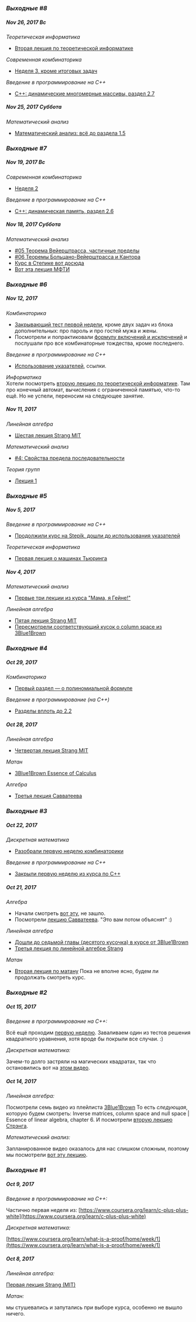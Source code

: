 ### *Выходные #8*

##### Nov 26, 2017  Вс
_Теоретическая информатика_  
- [Вторая лекция по теоретической информатике](https://www.lektorium.tv/lecture/28728)  

_Современная комбинаторика_  
- [Неделя 3, кроме итоговых задач](https://www.coursera.org/learn/modern-combinatorics/home/week/3)

_Введение в программирование на С++_ 
- [C++: динамические многомерные массивы, раздел 2.7](https://stepik.org/course/7/syllabus)

##### Nov 25, 2017  Суббота
_Математический анализ_
- [Математический анализ: всё до раздела 1.5](https://stepik.org/course/95/syllabus) 

### *Выходные #7*

##### Nov 19, 2017  Вс
_Современная комбинаторика_
- [Неделя 2](https://www.coursera.org/learn/modern-combinatorics/home/week/2)

_Введение в программирование на С++_
- [C++: динамическая память, раздел 2.6](https://stepik.org/course/7/syllabus)

##### Nov 18, 2017  Суббота  
_Математический анализ_
- [#05 Теорема Вейерштрасса, частичные пределы](https://www.youtube.com/watch?v=yd6O5FF4JIw&index=5&list=PLFg1XD1ytVo1woruiCDxj-_YgXNP6Uw17)
- [#06 Теоремы Больцано-Вейерштрасса и Кантора](https://www.youtube.com/watch?v=CmloUQQSKHo&list=PLFg1XD1ytVo1woruiCDxj-_YgXNP6Uw17&index=6) 
- [Курс в Степике вот досюда](https://stepik.org/lesson/10246/step/2?unit=1977)
- [Вот эта лекция МФТИ](http://lectoriy.mipt.ru/lecture/Maths-Basic_Analysis-L5_160919)

### *Выходные #6*

##### Nov 12, 2017  
_Комбинаторика_  
- [Закрывающий тест первой недели](https://www.coursera.org/learn/modern-combinatorics/exam/qdCIs/tiest-k-niedielie-1), кроме двух задач из блока дополнительных: про пароль и про гостей мужа и жены.
- Посмотрели и попрактиковали [формулу включений и исключений](https://www.coursera.org/learn/modern-combinatorics/lecture/hZxNT/formulirovka-utvierzhdieniia) и послушали про все комбинаторные тождества, кроме последнего.

_Введение в программирование на С++_ 
- [Использование указателей](https://stepik.org/lesson/540/step/1?unit=863), ссылки.

_Информатика_   
Хотели посмотреть [вторую лекцию по теоретической информатике](https://www.lektorium.tv/lecture/28728). Там про конечный автомат, вычисления с ограниченной памятью, что-то ещё. Но не успели, переносим на следующее занятие.

##### Nov 11, 2017
_Линейная алгебра_
- [Шестая лекция Strang MIT](https://www.youtube.com/watch?v=8o5Cmfpeo6g)

_Математический анализ_
- [#4: Свойства предела последовательности](https://www.youtube.com/watch?v=6SrDQmtD-w8&index=4&list=PLFg1XD1ytVo1woruiCDxj-_YgXNP6Uw17)

_Теория групп_ 
- [Лекция 1](https://www.youtube.com/watch?v=ihoATq9jSlQ)

### *Выходные #5*

##### Nov 5, 2017
_Введение в программирование на С++_
- [Продолжили курс на Stepik, дошли до использования указателей](https://stepik.org/lesson/540/step/1)

_Теоретическая информатика_
- [Первая лекция о машинах Тьюринга](https://www.lektorium.tv/lecture/28664)

##### Nov 4, 2017

_Математический анализ_
- [Первые три лекции из курса "Мама, я Гейне!"](https://www.youtube.com/playlist?list=PLFg1XD1ytVo1woruiCDxj-_YgXNP6Uw17)

_Линейная алгебра_
- [Пятая лекция Strang MIT](https://www.youtube.com/watch?v=JibVXBElKL0)
- [Пересмотрели соответствующий кусок о column space из 3Blue1Brown](https://www.youtube.com/watch?v=uQhTuRlWMxw)

### *Выходные #4*

##### Oct 29, 2017

_Комбинаторика_
- [Первый раздел — о полиномиальной формуле](https://www.coursera.org/learn/modern-combinatorics/home/week/2)

_Введение в программирование (на С++)_
- [Разделы вплоть до 2.2](https://stepik.org/course/7/syllabus?module=2)

##### Oct 28, 2017
_Линейная алгебра_
- [Четвертая лекция Strang MIT](https://www.youtube.com/watch?v=MsIvs_6vC38)

_Матан_
- [3Blue1Brown Essence of Calculus](https://www.youtube.com/playlist?list=PLZHQObOWTQDMsr9K-rj53DwVRMYO3t5Yr)

_Алгебра_
- [Третья лекция Савватеева](https://www.youtube.com/watch?v=uO3wt_C-5n8)

### *Выходные #3*

##### Oct 22, 2017

_Дискретная математика_
- [Разобрали первую неделю комбинаторики](https://www.coursera.org/learn/modern-combinatorics/)

_Введение в программирование на С++_
- [Закрыли первую неделю из курса по С++](https://www.coursera.org/learn/c-plus-plus-white/home)

##### Oct 21, 2017

_Алгебра_
- Начали смотреть [вот эту](https://www.lektorium.tv/lecture/28711), не зашло.
- Посмотрели [лекцию Савватеева](https://www.youtube.com/watch?v=qCLjmIosZ1w). "Это вам потом объяснят" :)

_Линейная алгебра_

- [Дошли до седьмой главы (десятого кусочка) в курсе от 3Blue1Brown](https://www.youtube.com/watch?v=LyGKycYT2v0&index=10&list=PLZHQObOWTQDPD3MizzM2xVFitgF8hE_ab)
- [Третья лекция по линейной алгебре Strang](https://www.youtube.com/watch?v=FX4C-JpTFgY)

_Матан_
- [Вторая лекция по матану](https://www.lektorium.tv/lecture/28724)
Пока не вполне ясно, будем ли продолжать смотреть курс. 

### *Выходные #2*

##### Oct 15, 2017

_Введение в программирование на С++:_

Всё ещё проходим [первую неделю](https://www.coursera.org/learn/c-plus-plus-white). Заваливаем один из тестов решения квадратного уравнения, хотя вроде бы покрыли все случаи. :) 

_Дискретная математика:_

Зачем-то долго застряли на магических квадратах, так что остановились вот на [этом видео](https://www.coursera.org/learn/what-is-a-proof/lecture/YBbGC/integer-linear-combinations).

##### Oct 14, 2017 

_Линейная алгебра:_

Посмотрели семь видео из плейлиста [3Blue1Brown](https://www.youtube.com/watch?v=kjBOesZCoqc&list=PLZHQObOWTQDPD3MizzM2xVFitgF8hE_ab)
То есть _следующая_, которую будем смотреть: Inverse matrices, column space and null space | Essence of linear algebra, chapter 6.
И посмотрели [вторую лекцию Стрэнга](https://www.youtube.com/watch?v=QVKj3LADCnA). 

_Математический анализ:_

Запланированное видео оказалось для нас слишком сложным, поэтому мы посмотрели [вот эту лекцию](https://www.lektorium.tv/lecture/28659). 

### *Выходные #1*

##### Oct 9, 2017

_Введение в программирование на С++:_

Частично первая неделя из: [https://www.coursera.org/learn/c-plus-plus-white](https://www.coursera.org/learn/c-plus-plus-white)

_Дискретная математика:_

[https://www.coursera.org/learn/what-is-a-proof/home/week/1](https://www.coursera.org/learn/what-is-a-proof/home/week/1)

##### Oct 8, 2017

_Линейная алгебра:_

[Первая лекция Strang (MIT)](https://youtu.be/ZK3O402wf1c)

_Матан:_

мы стушевались и запутались при выборе курса, особенно не вышло ничего.
